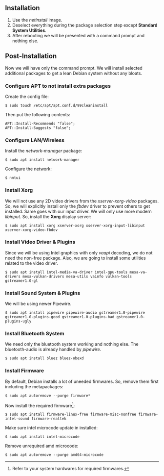 ## Installation
1. Use the *netinstall* image.
2. Deselect everything during the package selection step except **Standard System Utilities**.
3. After rebooting we will be presented with a command prompt and nothing else.

## Post-Installation
Now we will have only the command prompt. We will install selected additional packages to get a lean Debian system without any bloats.
### Configure **APT** to not install extra packages
Create the config file:
```
$ sudo touch /etc/apt/apt.conf.d/99cleaninstall
```
Then put the following contents:
```
APT::Install-Recommends "false";
APT::Install-Suggests "false";
```
### Configure LAN/Wireless
Install the *network-manager* package:
```
$ sudo apt install network-manager
```
Configure the network:
```
$ nmtui
```
### Install Xorg
We will not use any 2D video drivers from the *xserver-xorg-video* packages. So, we will explicitly install only the *fbdev* driver to prevent others to get installed. Same goes with our input driver. We will only use more modern *libinput*. So, install the **Xorg** display server:
```
$ sudo apt install xorg xserver-xorg xserver-xorg-input-libinput xserver-xorg-video-fbdev
```
### Install Video Driver & Plugins
Since we will be using Intel graphics with only *vaapi* decoding, we do not need the non-free package. Also, we are going to install some utilities related to the video driver.
```
$ sudo apt install intel-media-va-driver intel-gpu-tools mesa-va-drivers mesa-vulkan-drivers mesa-utils vainfo vulkan-tools gstreamer1.0-gl
```
### Install Sound System & Plugins
We will be using newer Pipewire.
```
$ sudo apt install pipewire pipewire-audio gstreamer1.0-pipewire gstreamer1.0-plugins-good gstreamer1.0-plugins-bad gstreamer1.0-plugins-ugly
```
### Install Bluetooth System
We need only the bluetooth system working and nothing else. The bluetooth-audio is already handled by *pipewire*.
```
$ sudo apt install bluez bluez-obexd
```
### Install Firmware
By default, Debian installs a lot of uneeded firmwares. So, remove them first including the metapackages:
```
$ sudo apt autoremove --purge firmware*
```
Now install the required firmware[^1]:
```
$ sudo apt install firmware-linux-free firmware-misc-nonfree firmware-intel-sound firmware-realtek
```
Make sure intel microcode update in installed:
```
$ sudo apt install intel-microcode
```
Remove unrequired amd microcode:
```
$ sudo apt autoremove --purge amd64-microcode
```

[^1]: Refer to your system hardwares for required firmwares.
